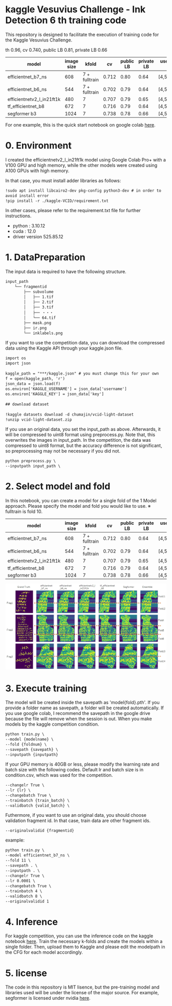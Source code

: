 # kaggle Vesuvius Challenge - Ink Detection 6 th training code
This repository is designed to facilitate the execution of training code for the Kaggle Vesuvius Challenge.

th 0.96, cv 0.740, public LB 0.81, private LB 0.66

| model                     | image size | kfold         | cv     | public LB | private LB | usemodels(kfold) for inference |
|---------------------------|------------|---------------|--------|-----------|------------|-------------------------------|
| efficientnet_b7_ns        | 608        | 7 + fulltrain | 0.712  | 0.80      | 0.64       | [4,5,6,10,11,12,13,14]        |
| efficientnet_b6_ns        | 544        | 7 + fulltrain | 0.702  | 0.79      | 0.64       | [4,5,6,10,11,12,13,14]        |
| efficientnetv2_l_in21ft1k | 480        | 7             | 0.707  | 0.79      | 0.65       | [4,5,6,11,12,13,14]           |
| tf_efficientnet_b8        | 672        | 7             | 0.716  | 0.79      | 0.64       | [4,5,6,11,12,13,14]           |
| segformer b3              | 1024       | 7             | 0.738  | 0.78      | 0.66       | [4,5,6,11,12,13,14]           |

For one example, this is the quick start notebook on google colab [here](http://colab.research.google.com/github/chumajin/kaggle-VCID/blob/main/Quickstart_VCID_6th.ipynb).


# 0. Environment

I created the efficientnetv2_l_in21ft1k model using Google Colab Pro+ with a V100 GPU and high memory, while the other models were created using A100 GPUs with high memory.

In that case, you must install adder libraries as follows:
~~~
!sudo apt install libcairo2-dev pkg-config python3-dev # in order to avoid install error
!pip install -r ./kaggle-VCID/requirement.txt
~~~

In other cases, please refer to the requirement.txt file for further instructions.

* python : 3.10.12
* cuda : 12.0
* driver version 525.85.12


# 1. DataPreparation

The input data is required to have the following structure.

~~~
input_path
    └── fragmentid
        ├── subvolume
        │   ├── 1.tif
        │   ├── 2.tif
        │   ├── 3.tif
        │   ├── ・・・
        │   └── 64.tif
        ├── mask.png
        ├── ir.png
        └── inklabels.png
~~~

If you want to use the competition data, you can download the compressed data using the Kaggle API through your kaggle.json file. 

~~~
import os
import json

kaggle_path = "***/kaggle.json" # you must change this for your own
f = open(kaggle_path, 'r')
json_data = json.load(f) 
os.environ['KAGGLE_USERNAME'] = json_data['username']
os.environ['KAGGLE_KEY'] = json_data['key']

## download dataset

!kaggle datasets download -d chumajin/vcid-light-dataset
!unzip vcid-light-dataset.zip
~~~

If you use an original data, you set the input_path as above.
Afterwards, it will be compressed to uint8 format using preprocess.py.
Note that, this overwrites the images in input_path.
In the competition, the data was compressed to uint8 format, but the accuracy difference is not significant, so preprocessing may not be necessary if you did not.

~~~
python preprocess.py \
--inputpath input_path \
~~~



# 2. Select model and fold

In this notebook, you can create a model for a single fold of the 1 Model approach. Please specify the model and fold you would like to use.
※ fulltrain is fold 10.

| model                     | image size | kfold         | cv     | public LB | private LB | usemodels(kfold) for inference |
|---------------------------|------------|---------------|--------|-----------|------------|-------------------------------|
| efficientnet_b7_ns        | 608        | 7 + fulltrain | 0.712  | 0.80      | 0.64       | [4,5,6,10,11,12,13,14]        |
| efficientnet_b6_ns        | 544        | 7 + fulltrain | 0.702  | 0.79      | 0.64       | [4,5,6,10,11,12,13,14]        |
| efficientnetv2_l_in21ft1k | 480        | 7             | 0.707  | 0.79      | 0.65       | [4,5,6,11,12,13,14]           |
| tf_efficientnet_b8        | 672        | 7             | 0.716  | 0.79      | 0.64       | [4,5,6,11,12,13,14]           |
| segformer b3              | 1024       | 7             | 0.738  | 0.78      | 0.66       | [4,5,6,11,12,13,14]           |

![Alt text](prediction.jpg)

# 3. Execute training

The model will be created inside the savepath as 'model{fold}.pth'. If you provide a folder name as savepath, a folder will be created automatically. If you use google colab, I recommend the savepath in the google drive because the file will remove when the session is out. When you make models by the kaggle competition condition.


~~~
python train.py \
--model {modelname} \
--fold {foldnum} \
--savepath {savepath} \
--inputpath {inputpath}
~~~

If your GPU memory is 40GB or less, please modify the learning rate and batch size with the following codes.
Default lr and batch size is in condition.csv, which was used for the competition.

~~~
--changelr True \
--lr {lr} \
--changebatch True \
--trainbatch {train_batch} \
--validbatch {valid_batch} \
~~~

Futhermore, if you want to use an original data, you should choose validation fragment id. In that case, train data are other fragment ids.

~~~
--originalvalidid {fragmentid}
~~~



example:

~~~
python train.py \
--model efficientnet_b7_ns \
--fold 11 \
--savepath . \
--inputpath . \
--changelr True \
--lr 0.0001 \
--changebatch True \
--trainbatch 4 \
--validbatch 8 \
--originalvalidid 1
~~~


# 4. Inference

For kaggle competition, you can use the inference code on the kaggle notebook [here](https://www.kaggle.com/code/chumajin/vcid-6th-place-inference). Train the necessary k-folds and create the models within a single folder. Then, upload them to Kaggle and please edit the modelpath in the CFG for each model accordingly.


# 5. license

The code in this repository is MIT lisence, but the pre-training model and libraries used will be under the license of the major source. For example, segformer is licensed under nvidia [here](https://github.com/NVlabs/SegFormer/blob/master/LICENSE).

